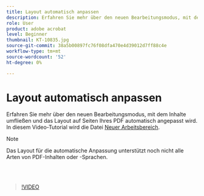 ```yaml
---
title: Layout automatisch anpassen
description: Erfahren Sie mehr über den neuen Bearbeitungsmodus, mit dem Inhalte automatisch angepasst werden
role: User
product: adobe acrobat
level: Beginner
thumbnail: KT-10835.jpg
source-git-commit: 38a5b00897fc76f08dfa470e4d39012d7ff88c4e
workflow-type: tm+mt
source-wordcount: '52'
ht-degree: 0%

---
```


# Layout automatisch anpassen

Erfahren Sie mehr über den neuen Bearbeitungsmodus, mit dem Inhalte umfließen und das Layout auf Seiten Ihres PDF automatisch angepasst wird. In diesem Video-Tutorial wird die Datei [Neuer Arbeitsbereich](new-workspace.md).

>[!NOTE]
>
>Das Layout für die automatische Anpassung unterstützt noch nicht alle Arten von PDF-Inhalten oder -Sprachen.

<br> 

>[!VIDEO](https://video.tv.adobe.com/v/346975?hidetitle=true)